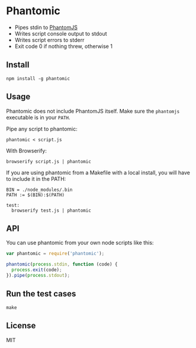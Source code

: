 # Phantomic

- Pipes stdin to [PhantomJS](http://phantomjs.org)
- Writes script console output to stdout
- Writes script errors to stderr
- Exit code 0 if nothing threw, otherwise 1

## Install

```
npm install -g phantomic
```

## Usage

Phantomic does not include PhantomJS itself. Make sure the `phantomjs`
executable is in your `PATH`.

Pipe any script to phantomic:

```
phantomic < script.js
```

With Browserify:

```
browserify script.js | phantomic
```

If you are using phantomic from a Makefile with a local install, you will have
to include it in the PATH:

```
BIN = ./node_modules/.bin
PATH := $(BIN):$(PATH)

test:
  browserify test.js | phantomic
```

## API

You can use phantomic from your own node scripts like this:

```js
var phantomic = require('phantomic');

phantomic(process.stdin, function (code) {
  process.exit(code);
}).pipe(process.stdout);
```

## Run the test cases

```
make
```

## License

MIT
